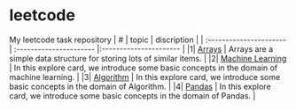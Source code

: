 # leetcode
My leetcode task repository
| # | topic  | discription | 
| :---------------------- | :----------------------  |:---------------------- |
|1| [Arrays](Arrays/readme.md) | Arrays are a simple data structure for storing lots of similar items.  |
|2| [Machine Learning](Machine_Learning/readme.md) |  In this explore card, we introduce some basic concepts in the domain of machine learning. |
|3| [Algorithm](Algorithm/readme.md) | In this explore card, we introduce some basic concepts in the domain of Algorithm. |
|4| [Pandas](Pandas/readme.md) | In this explore card, we introduce some basic concepts in the domain of Pandas. |
